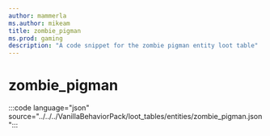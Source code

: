 ```yaml
---
author: mammerla
ms.author: mikeam
title: zombie_pigman
ms.prod: gaming
description: "A code snippet for the zombie pigman entity loot table"
---
```


# zombie_pigman

:::code language="json" source="../../../VanillaBehaviorPack/loot_tables/entities/zombie_pigman.json":::
